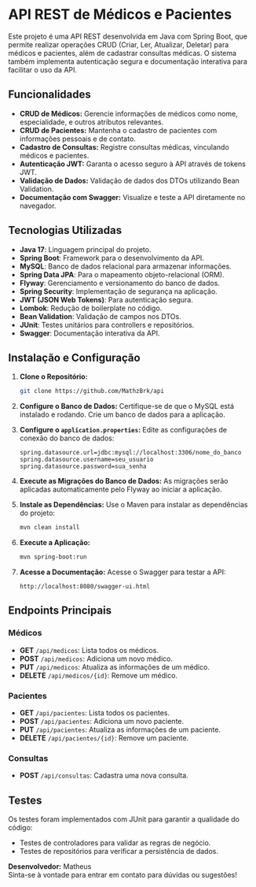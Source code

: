 # API REST de Médicos e Pacientes

Este projeto é uma API REST desenvolvida em Java com Spring Boot, que permite realizar operações CRUD (Criar, Ler, Atualizar, Deletar) para médicos e pacientes, além de cadastrar consultas médicas. O sistema também implementa autenticação segura e documentação interativa para facilitar o uso da API.

## Funcionalidades

- **CRUD de Médicos:** Gerencie informações de médicos como nome, especialidade, e outros atributos relevantes.
- **CRUD de Pacientes:** Mantenha o cadastro de pacientes com informações pessoais e de contato.
- **Cadastro de Consultas:** Registre consultas médicas, vinculando médicos e pacientes.
- **Autenticação JWT:** Garanta o acesso seguro à API através de tokens JWT.
- **Validação de Dados:** Validação de dados dos DTOs utilizando Bean Validation.
- **Documentação com Swagger:** Visualize e teste a API diretamente no navegador.

## Tecnologias Utilizadas

- **Java 17**: Linguagem principal do projeto.
- **Spring Boot**: Framework para o desenvolvimento da API.
- **MySQL**: Banco de dados relacional para armazenar informações.
- **Spring Data JPA**: Para o mapeamento objeto-relacional (ORM).
- **Flyway**: Gerenciamento e versionamento do banco de dados.
- **Spring Security**: Implementação de segurança na aplicação.
- **JWT (JSON Web Tokens)**: Para autenticação segura.
- **Lombok**: Redução de boilerplate no código.
- **Bean Validation**: Validação de campos nos DTOs.
- **JUnit**: Testes unitários para controllers e repositórios.
- **Swagger**: Documentação interativa da API.

## Instalação e Configuração

1. **Clone o Repositório:**
   ```bash
   git clone https://github.com/MathzBrk/api
   ```

2. **Configure o Banco de Dados:**
   Certifique-se de que o MySQL está instalado e rodando. Crie um banco de dados para a aplicação.

3. **Configure o `application.properties`:**
   Edite as configurações de conexão do banco de dados:
   ```properties
   spring.datasource.url=jdbc:mysql://localhost:3306/nome_do_banco
   spring.datasource.username=seu_usuario
   spring.datasource.password=sua_senha
   ```

4. **Execute as Migrações do Banco de Dados:**
   As migrações serão aplicadas automaticamente pelo Flyway ao iniciar a aplicação.

5. **Instale as Dependências:**
   Use o Maven para instalar as dependências do projeto:
   ```bash
   mvn clean install
   ```

6. **Execute a Aplicação:**
   ```bash
   mvn spring-boot:run
   ```

7. **Acesse a Documentação:**
   Acesse o Swagger para testar a API:
   ```
   http://localhost:8080/swagger-ui.html
   ```

## Endpoints Principais

### Médicos
- **GET** `/api/medicos`: Lista todos os médicos.
- **POST** `/api/medicos`: Adiciona um novo médico.
- **PUT** `/api/medicos`: Atualiza as informações de um médico.
- **DELETE** `/api/medicos/{id}`: Remove um médico.

### Pacientes
- **GET** `/api/pacientes`: Lista todos os pacientes.
- **POST** `/api/pacientes`: Adiciona um novo paciente.
- **PUT** `/api/pacientes`: Atualiza as informações de um paciente.
- **DELETE** `/api/pacientes/{id}`: Remove um paciente.

### Consultas
- **POST** `/api/consultas`: Cadastra uma nova consulta.

## Testes

Os testes foram implementados com JUnit para garantir a qualidade do código:
- Testes de controladores para validar as regras de negócio.
- Testes de repositórios para verificar a persistência de dados.


**Desenvolvedor:** Matheus  
Sinta-se à vontade para entrar em contato para dúvidas ou sugestões!
